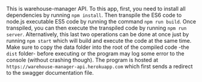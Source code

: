 This is warehouse-manager API.
To this app, first, you need to install all dependencies by running `npm install`. Then transpile the ES6 code to node.js executable ES5 code by running the command `npm run build`. Once transpiled, you can then execute the transpiled code by running `npm run server`.
Alternatively, this last two operations can be done at once just by running `npm start` which will build and execute the code at the same time.
Make sure to copy the data folder into the root of the compiled code -the `dist` folder- before executing or the program may log some error to the console (without crashing though).
The program is hosted at `https://warehouse-manager-api.herokuapp.com` which first sends a redirect to the swagger documentation file.